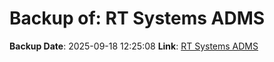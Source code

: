 # Backup of: RT Systems ADMS

**Backup Date**: 2025-09-18 12:25:08
**Link**: [RT Systems ADMS](https://przemienniki.net/export/adms.csv)
